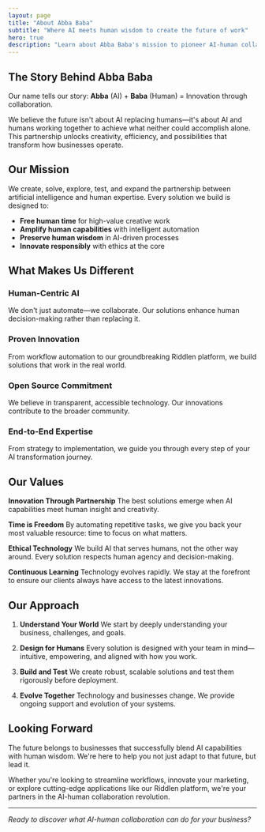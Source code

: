```yaml
---
layout: page
title: "About Abba Baba"
subtitle: "Where AI meets human wisdom to create the future of work"
hero: true
description: "Learn about Abba Baba's mission to pioneer AI-human collaboration through intelligent automation and innovation."
---
```


## The Story Behind Abba Baba

Our name tells our story: **Abba** (AI) + **Baba** (Human) = Innovation through collaboration.

We believe the future isn't about AI replacing humans—it's about AI and humans working together to achieve what neither could accomplish alone. This partnership unlocks creativity, efficiency, and possibilities that transform how businesses operate.

## Our Mission

We create, solve, explore, test, and expand the partnership between artificial intelligence and human expertise. Every solution we build is designed to:

- **Free human time** for high-value creative work
- **Amplify human capabilities** with intelligent automation
- **Preserve human wisdom** in AI-driven processes
- **Innovate responsibly** with ethics at the core

## What Makes Us Different

### Human-Centric AI
We don't just automate—we collaborate. Our solutions enhance human decision-making rather than replacing it.

### Proven Innovation
From workflow automation to our groundbreaking Riddlen platform, we build solutions that work in the real world.

### Open Source Commitment
We believe in transparent, accessible technology. Our innovations contribute to the broader community.

### End-to-End Expertise
From strategy to implementation, we guide you through every step of your AI transformation journey.

## Our Values

**Innovation Through Partnership**
The best solutions emerge when AI capabilities meet human insight and creativity.

**Time is Freedom**
By automating repetitive tasks, we give you back your most valuable resource: time to focus on what matters.

**Ethical Technology**
We build AI that serves humans, not the other way around. Every solution respects human agency and decision-making.

**Continuous Learning**
Technology evolves rapidly. We stay at the forefront to ensure our clients always have access to the latest innovations.

## Our Approach

1. **Understand Your World**
   We start by deeply understanding your business, challenges, and goals.

2. **Design for Humans**
   Every solution is designed with your team in mind—intuitive, empowering, and aligned with how you work.

3. **Build and Test**
   We create robust, scalable solutions and test them rigorously before deployment.

4. **Evolve Together**
   Technology and businesses change. We provide ongoing support and evolution of your systems.

## Looking Forward

The future belongs to businesses that successfully blend AI capabilities with human wisdom. We're here to help you not just adapt to that future, but lead it.

Whether you're looking to streamline workflows, innovate your marketing, or explore cutting-edge applications like our Riddlen platform, we're your partners in the AI-human collaboration revolution.

---

*Ready to discover what AI-human collaboration can do for your business?*